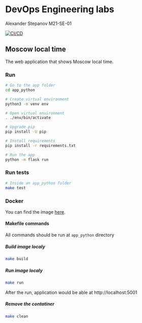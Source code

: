 # DevOps Engineering labs

Alexander Stepanov M21-SE-01

[![CI/CD](https://github.com/Willsem/devops-labs/actions/workflows/cicd.yaml/badge.svg)](https://github.com/Willsem/devops-labs/actions/workflows/cicd.yaml)

## Moscow local time

The web application that shows Moscow local time.

### Run

```sh
# Go to the app folder
cd app_python

# Create virtual environment
python3 -m venv env

# Open virtual environment
. ./env/bin/activate

# Upgrade pip
pip install -U pip

# Install requirements
pip install -r requirements.txt

# Run the app
python -m flask run
```

### Run tests

```sh
# Inside an app_python folder
make test
```

### Docker

You can find the image [here](https://hub.docker.com/repository/docker/willsem/moscow-local-time).

#### Makefile commands

All commands should be run at `app_python` directory

##### Build image localy

```sh
make build
```

##### Run image localy

```sh
make run
```

After the run, application would be able at http://localhost:5001

##### Remove the contatiner

```sh
make clean
```
